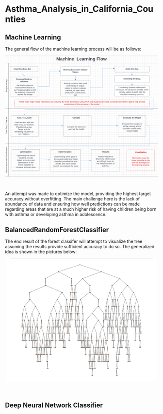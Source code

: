 # Asthma_Analysis_in_California_Counties
## Machine Learning

The general flow of the machine learning process will be as follows:

<p align="center">
    <img src= "https://github.com/Bropell/Asthma_Analysis_in_California_Counties/blob/Andrew_Stein/Pictures/flowchart_MachineLearning.png"/>
</p><br>

An attempt was made to optimize the model, providing the highest target accuracy without overfitting. The 
main challenge here is the lack of abundance of data and ensuring how well predictions can be made regarding areas that are at a much higher risk 
of having children being born with asthma or developing asthma in adolescence.

## BalancedRandomForestClassifier

The end result of the forest classifer will attempt to visualize the tree assuming the results provide sufficient accuracy to do so. 
The generalized idea is shown in the pictures below:

<p align="center">
    <img src= "https://github.com/Bropell/Asthma_Analysis_in_California_Counties/blob/Andrew_Stein/Pictures/basic%20tree%20sample.png"/>
</p><br>

## Deep Neural Network Classifier

